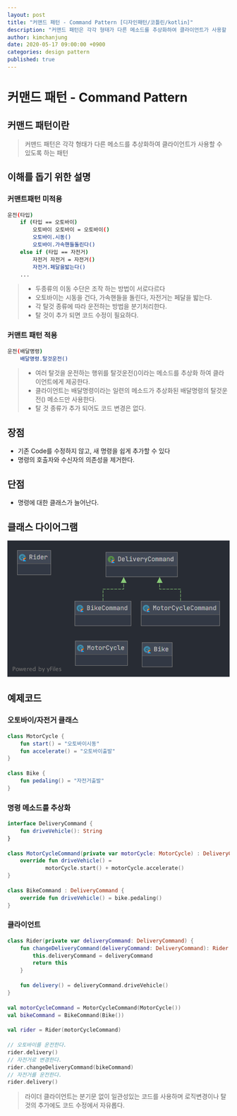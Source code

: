```yaml
---
layout: post
title: "커맨드 패턴 - Command Pattern [디자인패턴/코틀린/kotlin]"
description: "커맨드 패턴은 각각 형태가 다른 메소드를 추상화하여 클라이언트가 사용할 수 있도록 하는 패턴"
author: kimchanjung
date: 2020-05-17 09:00:00 +0900
categories: design pattern
published: true
---
```


# 커맨드 패턴 - Command Pattern

## 커맨드 패턴이란
> 커맨드 패턴은 각각 형태가 다른 메소드를 추상화하여 클라이언트가 사용할 수 있도록 하는 패턴

## 이해를 돕기 위한 설명
### 커맨트패턴 미적용
```bash
운전(타입)
    if (타입 == 오토바이)
        오토바이 오토바이 = 오토바이()
        오토바이.시동()
        오토바이.가속핸들돌린다()
    else if (타입 == 자전거)
        자전거 자전거 = 자전거()
        자전거.페달을밟는다()
    ...        
```   
> - 두종류의 이동 수단은 조작 하는 방법이 서로다르다
> - 오토바이는 시동을 건다, 가속핸들을 돌린다, 자전거는 페달을 밟는다.
> - 각 탈것 종류에 따라 운전하는 방법을 분기처리한다.
> - 탈 것이 추가 되면 코드 수정이 필요하다. 

### 커맨트 패턴 적용 
```bash
운전(배달명령)
    배달명령.탈것운전()
```  
> - 여러 탈것을 운전하는 행위를 탈것운전()이라는 메소드를 추상화 하여 클라이언트에게 제공한다.
> - 클라이언트는 배달명령이라는 일련의 메소드가 추상화된 배달명령의 탈것운전() 메소드만 사용한다.
> - 탈 것 종류가 추가 되어도 코드 변경은 없다.

## 장점
- 기존 Code를 수정하지 않고, 새 명령을 쉽게 추가할 수 있다
- 명령의 호출자와 수신자의 의존성을 제거한다.  
 
## 단점
- 명령에 대한 클래스가 늘어난다.

## 클래스 다이어그램
![class-diagram](/post-img/design-pattern/command-pattern-class-diagram.png)


## 예제코드
### 오토바이/자전거 클래스

```kotlin
class MotorCycle {
    fun start() = "오토바이시동"
    fun accelerate() = "오토바이출발"
}

class Bike {
    fun pedaling() = "자전거출발"
}
```
### 명령 메소드를 추상화
```kotlin
interface DeliveryCommand {
    fun driveVehicle(): String
}

class MotorCycleCommand(private var motorCycle: MotorCycle) : DeliveryCommand {
    override fun driveVehicle() =
            motorCycle.start() + motorCycle.accelerate()
}

class BikeCommand : DeliveryCommand {
    override fun driveVehicle() = bike.pedaling()
}
```

### 클라이언트

```kotlin
class Rider(private var deliveryCommand: DeliveryCommand) {
    fun changeDeliveryCommand(deliveryCommand: DeliveryCommand): Rider {
        this.deliveryCommand = deliveryCommand
        return this
    }

    fun delivery() = deliveryCommand.driveVehicle()
}

val motorCycleCommand = MotorCycleCommand(MotorCycle())
val bikeCommand = BikeCommand(Bike())

val rider = Rider(motorCycleCommand)

// 오토바이를 운전한다.
rider.delivery()
// 자전거로 변경한다.
rider.changeDeliveryCommand(bikeCommand)
// 자전거를 운전한다.
rider.delivery()
```
> 라이더 클라이언트는 분기문 없이 일관성있는 코드를 사용하며 로직변경이나 탈것의 추가에도 코드 수정에서 자유롭다. 


